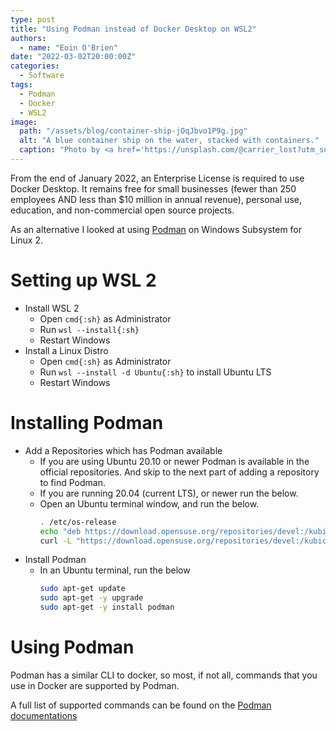 ```yaml
---
type: post
title: "Using Podman instead of Docker Desktop on WSL2"
authors:
  - name: "Eoin O'Brien"
date: "2022-03-02T20:00:00Z"
categories:
  - Software
tags:
  - Podman
  - Docker
  - WSL2
image:
  path: "/assets/blog/container-ship-jOqJbvo1P9g.jpg"
  alt: "A blue container ship on the water, stacked with containers."
  caption: "Photo by <a href='https://unsplash.com/@carrier_lost?utm_source=unsplash&utm_medium=referral&utm_content=creditCopyText'>Ian Taylor</a> on <a href='https://unsplash.com/s/photos/docker?utm_source=unsplash&utm_medium=referral&utm_content=creditCopyText'>Unsplash</a>"
---
```


From the end of January 2022, an Enterprise License is required to use Docker Desktop. It remains free for small businesses (fewer than 250 employees AND less than $10 million in annual revenue), personal use, education, and non-commercial open source projects.

As an alternative I looked at using [Podman](https://podman.io/) on Windows Subsystem for Linux 2.

# Setting up WSL 2

- Install WSL 2
  - Open `cmd{:sh}` as Administrator
  - Run `wsl --install{:sh}`
  - Restart Windows
- Install a Linux Distro
  - Open `cmd{:sh}` as Administrator
  - Run `wsl --install -d Ubuntu{:sh}` to install Ubuntu LTS
  - Restart Windows

# Installing Podman

- Add a Repositories which has Podman available
  - If you are using Ubuntu 20.10 or newer Podman is available in the official repositories. And skip to the next part of adding a repository to find Podman.
  - If you are running 20.04 (current LTS), or newer run the below.
  - Open an Ubuntu terminal window, and run the below.
    ```sh
    . /etc/os-release
    echo "deb https://download.opensuse.org/repositories/devel:/kubic:/libcontainers:/stable/xUbuntu_${VERSION_ID}/ /" | sudo tee /etc/apt/sources.list.d/devel:kubic:libcontainers:stable.list
    curl -L "https://download.opensuse.org/repositories/devel:/kubic:/libcontainers:/stable/xUbuntu_${VERSION_ID}/Release.key" | sudo apt-key add -
    ```
- Install Podman
  - In an Ubuntu terminal, run the below
    ```sh
    sudo apt-get update
    sudo apt-get -y upgrade
    sudo apt-get -y install podman
    ```

# Using Podman

Podman has a similar CLI to docker, so most, if not all, commands that you use in Docker are supported by Podman.

A full list of supported commands can be found on the [Podman documentations](https://docs.podman.io/en/latest/Commands.html)
